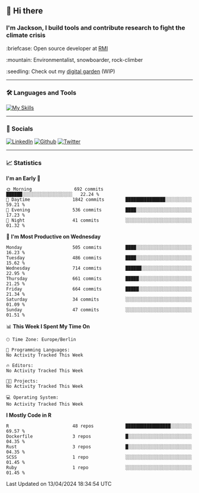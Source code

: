## :wave: Hi there
### I'm Jackson, I build tools and contribute research to fight the climate crisis
<p> :briefcase: Open source developer at <a href="https://rmi.org/" alt="RMI">RMI</a></p>
<p> :mountain: Environmentalist, snowboarder, rock-climber</p>
<p> :seedling: Check out my <a href="https://jdhoffa.github.io/" alt="digital garden">digital garden</a> (WIP) </p>

---

### :hammer_and_wrench: Languages and Tools

[![My Skills](https://skillicons.dev/icons?i=r,python,rust,js,html,css,postgresql,neovim,azure,docker,git&perline=6&theme=dark)](https://skillicons.dev)

---

### :iphone: Socials

[![LinkedIn](https://skillicons.dev/icons?i=linkedin&theme=dark)](https://www.linkedin.com/in/jackson-hoffart/) 
[![Github](https://skillicons.dev/icons?i=github&theme=dark)](https://github.com/jdhoffa) 
[![Twitter](https://skillicons.dev/icons?i=twitter&theme=dark)](https://twitter.com/jdhoffart) 

---

### :chart_with_upwards_trend: Statistics

 
<!--START_SECTION:waka-->
**I'm an Early 🐤** 

```text
🌞 Morning                692 commits         ██████░░░░░░░░░░░░░░░░░░░   22.24 % 
🌆 Daytime                1842 commits        ███████████████░░░░░░░░░░   59.21 % 
🌃 Evening                536 commits         ████░░░░░░░░░░░░░░░░░░░░░   17.23 % 
🌙 Night                  41 commits          ░░░░░░░░░░░░░░░░░░░░░░░░░   01.32 % 
```
📅 **I'm Most Productive on Wednesday** 

```text
Monday                   505 commits         ████░░░░░░░░░░░░░░░░░░░░░   16.23 % 
Tuesday                  486 commits         ████░░░░░░░░░░░░░░░░░░░░░   15.62 % 
Wednesday                714 commits         ██████░░░░░░░░░░░░░░░░░░░   22.95 % 
Thursday                 661 commits         █████░░░░░░░░░░░░░░░░░░░░   21.25 % 
Friday                   664 commits         █████░░░░░░░░░░░░░░░░░░░░   21.34 % 
Saturday                 34 commits          ░░░░░░░░░░░░░░░░░░░░░░░░░   01.09 % 
Sunday                   47 commits          ░░░░░░░░░░░░░░░░░░░░░░░░░   01.51 % 
```


📊 **This Week I Spent My Time On** 

```text
🕑︎ Time Zone: Europe/Berlin

💬 Programming Languages: 
No Activity Tracked This Week

🔥 Editors: 
No Activity Tracked This Week

🐱‍💻 Projects: 
No Activity Tracked This Week

💻 Operating System: 
No Activity Tracked This Week
```

**I Mostly Code in R** 

```text
R                        48 repos            █████████████████░░░░░░░░   69.57 % 
Dockerfile               3 repos             █░░░░░░░░░░░░░░░░░░░░░░░░   04.35 % 
Rust                     3 repos             █░░░░░░░░░░░░░░░░░░░░░░░░   04.35 % 
SCSS                     1 repo              ░░░░░░░░░░░░░░░░░░░░░░░░░   01.45 % 
Ruby                     1 repo              ░░░░░░░░░░░░░░░░░░░░░░░░░   01.45 % 
```




 Last Updated on 13/04/2024 18:34:54 UTC
<!--END_SECTION:waka-->
